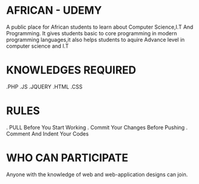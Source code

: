 # AFRICAN - UDEMY
A public place for African students to learn about Computer Science,I.T And Programming.
It gives students basic to core programming in modern programming languages,it also helps students to aquire 
Advance level in computer science and I.T

# KNOWLEDGES REQUIRED
.PHP
.JS
.JQUERY
.HTML
.CSS

# RULES
 . PULL Before You Start Working
 . Commit Your Changes Before Pushing
 . Comment And Indent Your Codes
 
# WHO CAN PARTICIPATE
Anyone with the knowledge of web and web-application designs can join.
